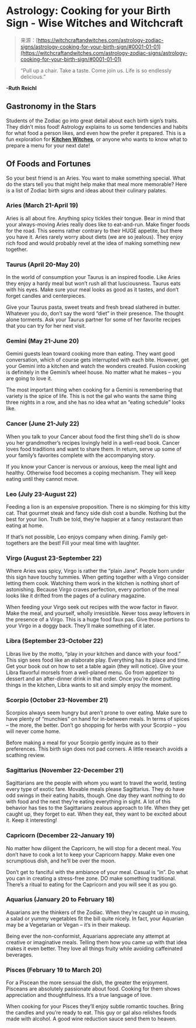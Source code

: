 <!--yml
category: 未分类
date: 2024-06-12 18:27:37
-->

# Astrology: Cooking for your Birth Sign - Wise Witches and Witchcraft

> 来源：[https://witchcraftandwitches.com/astrology-zodiac-signs/astrology-cooking-for-your-birth-sign/#0001-01-01](https://witchcraftandwitches.com/astrology-zodiac-signs/astrology-cooking-for-your-birth-sign/#0001-01-01)

> “Pull up a chair. Take a taste. Come join us. Life is so endlessly delicious.”

**-Ruth Reichl**

## Gastronomy in the Stars

Students of the Zodiac go into great detail about each birth sign’s traits. They didn’t miss food! Astrology explains to us some tendencies and habits for what food a person likes, and even how the prefer it prepared. This is a fun exploration for [**Kitchen Witches**](https://witchcraftandwitches.com/types-of-witches/kitchen-witch/), or anyone who wants to know what to prepare a menu for your next date!

## Of Foods and Fortunes

So your best friend is an Aries. You want to make something special. What do the stars tell you that might help make that meal more memorable? Here is a list of Zodiac birth signs and ideas about their culinary palates.

### Aries (March 21-April 19)

Aries is all about fire. Anything spicy tickles their tongue. Bear in mind that your always-moving Aries really does like to eat-and-run. Make finger foods for the road. This seems rather contrary to their HUGE appetite, but there you have it. Aries rarely worry about diets (we are so jealous). They enjoy rich food and would probably revel at the idea of making something new together.

### Taurus (April 20-May 20)

In the world of consumption your Taurus is an inspired foodie. Like Aries they enjoy a hardy meal but won’t rush all that lusciousness. Taurus eats with his eyes. Make sure your meal looks as good as it tastes, and don’t forget candles and centerpieces.

Give your Taurus pasta, sweet treats and fresh bread slathered in butter. Whatever you do, don’t say the word “diet” in their presence. The thought alone torments. Ask your Taurus partner for some of her favorite recipes that you can try for her next visit.

### Gemini (May 21-June 20)

Gemini guests lean toward cooking more than eating. They want good conversation, which of course gets interrupted with each bite. However, get your Gemini into a kitchen and watch the wonders created. Fusion cooking is definitely in the Gemini’s wheel house. No matter what he makes – you are going to love it.

The most important thing when cooking for a Gemini is remembering that variety is the spice of life. This is not the gal who wants the same thing three nights in a row, and she has no idea what an “eating schedule” looks like.

### Cancer (June 21-July 22)

When you talk to your Cancer about food the first thing she’ll do is show you her grandmother’s recipes lovingly held in a well-read book. Cancer loves food traditions and want to share them. In return, serve up some of your family’s favorites complete with the accompanying story.

If you know your Cancer is nervous or anxious, keep the meal light and healthy. Otherwise food becomes a coping mechanism. They will keep eating until they cannot move.

### Leo (July 23-August 22)

Feeding a lion is an expensive proposition. There is no skimping for this kitty cat. That gourmet steak and fancy side dish cost a bundle. Nothing but the best for your lion. Truth be told, they’re happier at a fancy restaurant than eating at home.

If that’s not possible, Leo enjoys company when dining. Family get-togethers are the best! Fill your meal time with laughter.

### Virgo (August 23-September 22)

Where Aries was spicy, Virgo is rather the “plain Jane”. People born under this sign have touchy tummies. When getting together with a Virgo consider letting them cook. Watching them work in the kitchen is nothing short of astonishing. Because Virgo craves perfection, every portion of the meal looks like it drifted from the pages of a culinary magazine.

When feeding your Virgo seek out recipes with the wow factor in flavor. Make the meal, and yourself, wholly irresistible. Never toss away leftovers in the presence of a Virgo. This is a huge food faux pas. Give those portions to your Virgo in a doggy back. They’ll make something of it later.

### Libra (September 23-October 22)

Libras live by the motto, “play in your kitchen and dance with your food.” This sign sees food like an elaborate play. Everything has its place and time. Get your book out on how to set a table again (they will notice).
Give your Libra flavorful morsels from a well-planed menu. Go from appetizer to dessert and an after-dinner drink in that order. Once you’re done putting things in the kitchen, Libra wants to sit and simply enjoy the moment.

### Scorpio (October 23-November 21)

Scorpios always seem hungry but aren’t prone to over eating. Make sure to have plenty of “munchies” on hand for in-between meals. In terms of spices – the more, the better. Don’t go shopping for herbs with your Scorpio – you will never come home.

Before making a meal for your Scorpio gently inquire as to their preferences. This birth sign does not pad corners. A little research avoids a scathing review.

### Sagittarius (November 22-December 21)

Sagittarians are the people with whom you want to travel the world, testing every type of exotic fare. Movable meals please Sagittarius. They do have odd swings in their eating habits, though. One day they want nothing to do with food and the next they’re eating everything in sight. A lot of this behavior has ties to the Sagittarians zealous approach to life. When they get caught up, they forget to eat. When they eat, they want to be excited about it. Keep it interesting!

### Capricorn (December 22-January 19)

No matter how diligent the Capricorn, he will stop for a decent meal. You don’t have to cook a lot to keep your Capricorn happy. Make even one scrumptious dish, and he’ll be over the moon.

Don’t get to fanciful with the ambiance of your meal. Casual is “in”. Do what you can in creating a stress-free zone. DO make something traditional. There’s a ritual to eating for the Capricorn and you will see it as you go.

### Aquarius (January 20 to February 18)

Aquarians are the thinkers of the Zodiac. When they’re caught up in musing, a salad or yummy vegetables fit the bill quite nicely. In fact, your Aquarian may be a Vegetarian or Vegan – it’s in their makeup.

Being ever the non-conformist, Aquarians appreciate any attempt at creative or imaginative meals. Telling them how you came up with that idea makes it even better. They love all things fruity while avoiding caffeinated beverages.

### Pisces (February 19 to March 20)

For a Piscean the more sensual the dish, the greater the enjoyment. Pisceans are absolutely passionate about food. Cooking for them shows appreciation and thoughtfulness. It’s a true language of love.

When cooking for your Pisces they’ll enjoy subtle romantic touches. Bring the candles and you’re ready to eat. This guy or gal also relishes foods made with alcohol. A good wine reduction sauce send them to heaven.